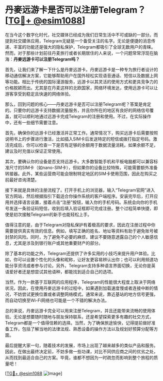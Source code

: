 # 丹麥远游卡是否可以注册Telegram？[[TG💪+ @esim1088](https://t.me/s/esim1088)]

在当今这个数字化时代，社交媒体已经成为我们日常生活中不可或缺的一部分。而提到社交媒体应用，Telegram无疑是一个备受关注的名字。无论是便捷的消息传递、丰富的功能还是强大的隐私保护，Telegram都吸引了全球无数用户的青睐。然而，对于那些计划前往丹麦旅行或者长期居住的人来说，一个问题常常浮现在脑海：**丹麥远游卡可以注册Telegram吗？**

首先，让我们来了解一下什么是丹麥远游卡。丹麥远游卡是一种专为旅行者设计的移动通信解决方案，它能够帮助用户在国外轻松实现语音通话、短信以及数据上网等功能。相比于传统的国际漫游服务，远游卡以其灵活的使用方式和更具竞争力的价格脱颖而出。尤其是在丹麦这样的北欧国家，网络环境发达，使用远游卡可以让游客享受到稳定且快速的网络体验。

那么，回到问题的核心——丹麥远游卡是否可以注册Telegram呢？答案是肯定的。只要你的远游卡支持数据流量服务，并且你所在的地区有良好的网络信号覆盖，就可以顺利地通过远游卡完成Telegram的注册和使用。不过，在实际操作中，还有一些细节需要注意。

首先，确保你的远游卡已经激活并正常工作。通常情况下，购买远游卡后需要按照说明书上的步骤进行激活，比如插入SIM卡后发送特定的短信或拨打指定号码。激活完成后，你可以检查一下是否有足够的余额用于数据流量消耗。如果余额不足，建议及时充值以保证正常使用。

其次，要确认你的设备是否支持远游卡。大多数智能手机和平板电脑都可以兼容标准尺寸的SIM卡（如nano-SIM卡），但如果你的设备比较特殊，可能需要额外准备转接器。此外，某些运营商可能会限制特定地区的SIM卡使用范围，因此在购买之前最好咨询清楚。

接下来就是具体的注册流程了。打开手机上的浏览器，输入“Telegram官网”进入官方网站，然后根据指引下载适合你操作系统的客户端程序。安装完毕后，打开应用并选择语言设置，接着点击“注册”按钮，输入你的手机号码。系统会向你的手机号发送一条验证码短信，收到后填入验证框即可完成注册。整个过程简单快捷，即使是初次接触Telegram的新手也能轻松上手。

值得注意的是，由于Telegram对隐私保护有着极高的要求，因此在注册过程中你需要提供真实有效的信息。例如，填写正确的姓名、地址等资料有助于避免账号被封禁的风险。同时，为了避免不必要的麻烦，建议不要随意透露自己的个人敏感信息，尤其是涉及到银行账户或其他重要财产的部分。

除了基本的功能之外，Telegram还提供了许多实用的小技巧来提升用户体验。比如，你可以设置个性化的头像和昵称，让好友更容易辨认出你；也可以利用频道功能分享资讯或者参与讨论。另外，Telegram支持多种语言界面切换，无论你是英语爱好者还是想尝试其他语种，都能找到适合自己的选项。

当然，作为一款基于互联网的应用程序，Telegram的性能很大程度上取决于网络状况。因此，在使用丹麥远游卡的过程中，如果遇到加载速度慢或者连接中断的情况，不妨尝试更换位置或者调整网络模式。通常来说，靠近基站的地方信号更强，而自动切换至Wi-Fi网络也可能是一个不错的解决办法。

总的来说，丹麥远游卡完全可以用来注册Telegram，并且还能带来流畅的使用体验。无论是想要随时随地与朋友保持联系，还是希望探索更多有趣的社交方式，Telegram都是一个值得信赖的选择。当然，为了确保旅途愉快，记得提前做好准备工作，包括了解当地的法律法规、熟悉设备的操作方法以及规划好预算分配等方面。

最后提醒大家一句，随着技术的发展，市场上出现了越来越多的类似产品和服务。因此，在做出最终决定前，不妨多做一些功课，对比不同供应商之间的优劣之处，从而找到最适合自己的方案。毕竟，谁都不想因为一时疏忽而影响到整个旅程的质量吧！

[[TG💪+ @esim1088](https://t.me/s/esim1088) ![Image](https://i.postimg.cc/4NQfJmqS/Snipaste-2025-05-13-00-14-12.png)]